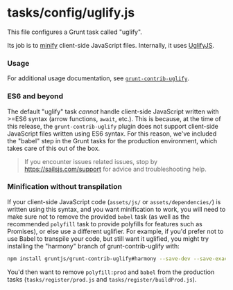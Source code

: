 # tasks/config/uglify.js

This file configures a Grunt task called "uglify".

Its job is to [minify](https://en.wikipedia.org/wiki/Minification_(programming)) client-side JavaScript files.  Internally, it uses [UglifyJS](https://www.npmjs.com/package/uglifyjs).

### Usage

For additional usage documentation, see [`grunt-contrib-uglify`](https://npmjs.com/package/grunt-contrib-uglify).

### ES6 and beyond

The default "uglify" task _cannot_ handle client-side JavaScript written with >=ES6 syntax (arrow functions, `await`, etc.).  This is because, at the time of this release, the `grunt-contrib-uglify` plugin does not support client-side JavaScript files written using ES6 syntax.  For this reason, we've included the "babel" step in the Grunt tasks for the production environment, which takes care of this out of the box.

> If you encounter issues related issues, stop by https://sailsjs.com/support for advice and troubleshooting help.


### Minification without transpilation

If your client-side JavaScript code (`assets/js/` or `assets/dependencies/`) is written using this syntax, and you want minification to work, you will need to make sure not to remove the provided `babel` task (as well as the recommended `polyfill` task to provide polyfills for features such as Promises), or else use a different uglifier.  For example, if you'd prefer not to use Babel to transpile your code, but still want it uglified, you might try installing the "harmony" branch of grunt-contrib-uglify with:

```bash
npm install gruntjs/grunt-contrib-uglify#harmony --save-dev --save-exact
```

You'd then want to remove `polyfill:prod` and `babel` from the production tasks (`tasks/register/prod.js` and `tasks/register/buildProd.js`).

<docmeta name="displayName" value="uglify.js">

